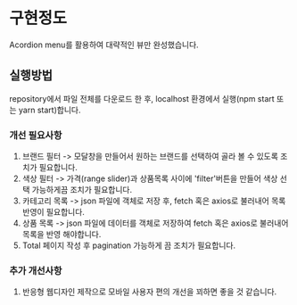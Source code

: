 # 구현정도

Acordion menu를 활용하여 대략적인 뷰만 완성했습니다.

## 실행방법

repository에서 파일 전체를 다운로드 한 후, localhost 환경에서 실행(npm start 또는 yarn start)합니다.

### 개선 필요사항

1. 브랜드 필터 -> 모달창을 만들어서 원하는 브랜드를 선택하여 골라 볼 수 있도록 조치가 필요합니다.
2. 색상 필터 -> 가격(range slider)과 상품목록 사이에 'filter'버튼을 만들어 색상 선택 가능하게끔 조치가 필요합니다.
3. 카테고리 목록 -> json 파일에 객체로 저장 후, fetch 혹은 axios로 불러내어 목록 반영이 필요합니다.
4. 상품 목록 -> json 파일에 데이터를 객체로 저장하여 fetch 혹은 axios로 불러내어 목록을 반영 해야합니다.
5. Total 페이지 작성 후 pagination 가능하게 끔 조치가 필요합니다.

### 추가 개선사항

1. 반응형 웹디자인 제작으로 모바일 사용자 편의 개선을 꾀하면 좋을 것 같습니다.
